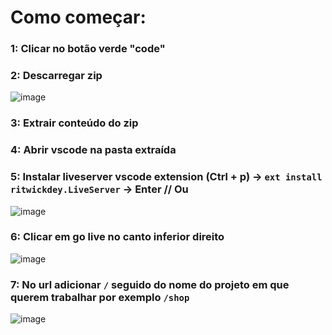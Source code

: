 # Como começar:

### 1: Clicar no botão verde "code"

### 2: Descarregar zip

![image](https://github.com/user-attachments/assets/4dc4f174-820b-4c99-8dd2-2fdad954e056)

### 3: Extrair conteúdo do zip

### 4: Abrir vscode na pasta extraída

### 5: Instalar liveserver vscode extension (Ctrl + p) -> `ext install ritwickdey.LiveServer` -> Enter // Ou 

![image](https://github.com/user-attachments/assets/cfbef109-b572-441b-9d6e-194908626035)

### 6: Clicar em go live no canto inferior direito

![image](https://github.com/user-attachments/assets/5a525dd8-4b5b-4fec-9233-e4eb1f7e6553)

### 7: No url adicionar `/` seguido do nome do projeto em que querem trabalhar por exemplo `/shop`

![image](https://github.com/user-attachments/assets/26da15e7-3311-422a-87e5-e5f1d84bd90c)
